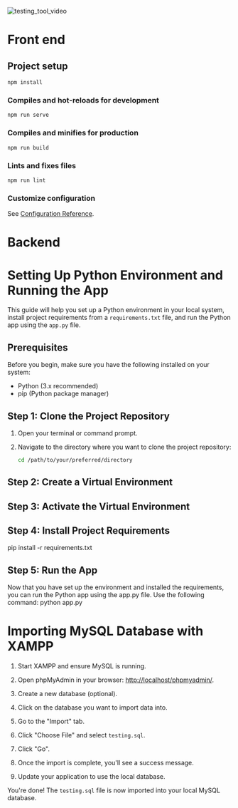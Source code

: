 ![testing_tool_video](https://github.com/SahithiGangannagari/Testing_Tool_Guide/assets/98515521/1c8d9ff0-8424-4880-8fc3-d5bee6c368c4)

# Front end

## Project setup
```
npm install
```

### Compiles and hot-reloads for development
```
npm run serve
```

### Compiles and minifies for production
```
npm run build
```

### Lints and fixes files
```
npm run lint
```

### Customize configuration
See [Configuration Reference](https://cli.vuejs.org/config/).

# Backend
# Setting Up Python Environment and Running the App

This guide will help you set up a Python environment in your local system, install project requirements from a `requirements.txt` file, and run the Python app using the `app.py` file.

## Prerequisites

Before you begin, make sure you have the following installed on your system:

- Python (3.x recommended)
- pip (Python package manager)

## Step 1: Clone the Project Repository

1. Open your terminal or command prompt.

2. Navigate to the directory where you want to clone the project repository:
   ```sh
   cd /path/to/your/preferred/directory

## Step 2: Create a Virtual Environment
## Step 3: Activate the Virtual Environment
## Step 4: Install Project Requirements
pip install -r requirements.txt
## Step 5: Run the App
Now that you have set up the environment and installed the requirements, you can run the Python app using the app.py file. Use the following command:
python app.py

# Importing MySQL Database with XAMPP

1. Start XAMPP and ensure MySQL is running.

2. Open phpMyAdmin in your browser: [http://localhost/phpmyadmin/](http://localhost/phpmyadmin/).

3. Create a new database (optional).

4. Click on the database you want to import data into.

5. Go to the "Import" tab.

6. Click "Choose File" and select `testing.sql`.

7. Click "Go".

8. Once the import is complete, you'll see a success message.

9. Update your application to use the local database.

You're done! The `testing.sql` file is now imported into your local MySQL database.


